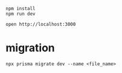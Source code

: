 ```
npm install
npm run dev
```

```
open http://localhost:3000
```

# migration

```
npx prisma migrate dev --name <file_name>
```